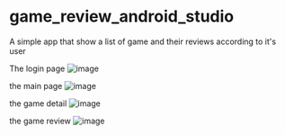 # game_review_android_studio

A simple app that show a list of game and their reviews according to it's user

The login page
![image](https://github.com/KevinTanoto/game_review_android_studio/assets/105341706/a08a57a3-e7d8-412a-8ac8-1e05c68d6a50)

the main page
![image](https://github.com/KevinTanoto/game_review_android_studio/assets/105341706/531f878e-ffc1-4285-9ea8-3ac0149661cf)

the game detail
![image](https://github.com/KevinTanoto/game_review_android_studio/assets/105341706/a4372a78-af1d-46eb-a340-cc9a66958ef7)

the game review
![image](https://github.com/KevinTanoto/game_review_android_studio/assets/105341706/10608b01-c323-4125-942f-9fe02e67d3e5)


